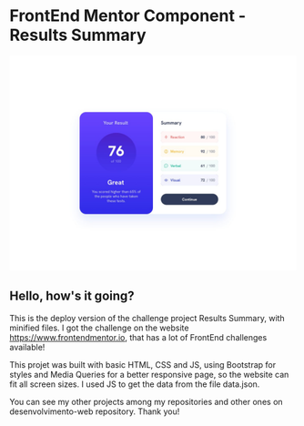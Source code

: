 # FrontEnd Mentor Component - Results Summary
<img src="design/desktop-design.jpg">

## Hello, how's it going?

This is the deploy version of the challenge project Results Summary, with minified files.
I got the challenge on the website https://www.frontendmentor.io, that has a lot of FrontEnd challenges available!

This projet was built with basic HTML, CSS and JS, using Bootstrap for styles and Media Queries for a better responsive page, so
the website can fit all screen sizes. I used JS to get the data from the file data.json.

You can see my other projects among my repositories and other ones on desenvolvimento-web repository. Thank you!

